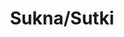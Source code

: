---
title: "Sukna/Sutki"
title_bn: "শুকনা/শুটকি নদী"
description: "Sukna/Sutki river starts from the Dakni bil and first stream ends at the Boyajur khal, second stream ends at the Ratna river."
---